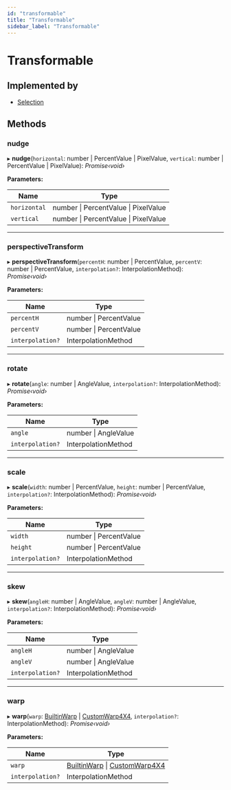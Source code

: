 ```yaml
---
id: "transformable"
title: "Transformable"
sidebar_label: "Transformable"
---
```

# Transformable

## Implemented by

* [Selection](../../classes/selection/)

## Methods

###  nudge

▸ **nudge**(`horizontal`: number | PercentValue | PixelValue, `vertical`: number | PercentValue | PixelValue): *Promise‹void›*

**Parameters:**

Name | Type |
------ | ------ |
`horizontal` | number &#124; PercentValue &#124; PixelValue |
`vertical` | number &#124; PercentValue &#124; PixelValue |

___

###  perspectiveTransform

▸ **perspectiveTransform**(`percentH`: number | PercentValue, `percentV`: number | PercentValue, `interpolation?`: InterpolationMethod): *Promise‹void›*

**Parameters:**

Name | Type |
------ | ------ |
`percentH` | number &#124; PercentValue |
`percentV` | number &#124; PercentValue |
`interpolation?` | InterpolationMethod |

___

###  rotate

▸ **rotate**(`angle`: number | AngleValue, `interpolation?`: InterpolationMethod): *Promise‹void›*

**Parameters:**

Name | Type |
------ | ------ |
`angle` | number &#124; AngleValue |
`interpolation?` | InterpolationMethod |

___

###  scale

▸ **scale**(`width`: number | PercentValue, `height`: number | PercentValue, `interpolation?`: InterpolationMethod): *Promise‹void›*

**Parameters:**

Name | Type |
------ | ------ |
`width` | number &#124; PercentValue |
`height` | number &#124; PercentValue |
`interpolation?` | InterpolationMethod |

___

###  skew

▸ **skew**(`angleH`: number | AngleValue, `angleV`: number | AngleValue, `interpolation?`: InterpolationMethod): *Promise‹void›*

**Parameters:**

Name | Type |
------ | ------ |
`angleH` | number &#124; AngleValue |
`angleV` | number &#124; AngleValue |
`interpolation?` | InterpolationMethod |

___

###  warp

▸ **warp**(`warp`: [BuiltinWarp](../builtinwarp/) | [CustomWarp4X4](../customwarp4x4/), `interpolation?`: InterpolationMethod): *Promise‹void›*

**Parameters:**

Name | Type |
------ | ------ |
`warp` | [BuiltinWarp](../builtinwarp/) &#124; [CustomWarp4X4](../customwarp4x4/) |
`interpolation?` | InterpolationMethod |
